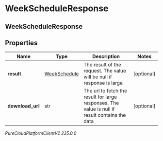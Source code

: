 # WeekScheduleResponse

## WeekScheduleResponse

## Properties

|Name | Type | Description | Notes|
|------------ | ------------- | ------------- | -------------|
| **result** | [WeekSchedule](WeekSchedule) | The result of the request. The value will be null if response is large | [optional] |
| **download_url** | str | The url to fetch the result for large responses. The value is null if result contains the data | [optional] |



_PureCloudPlatformClientV2 235.0.0_
